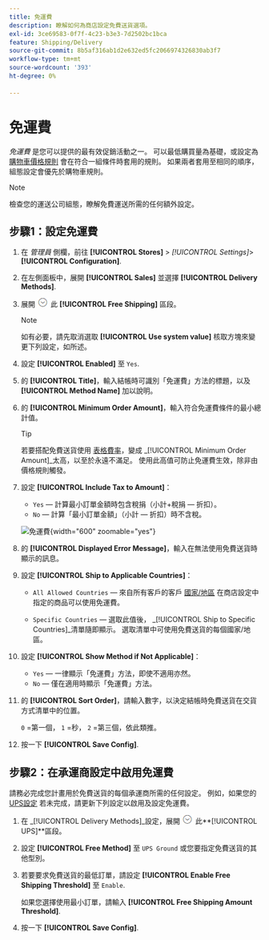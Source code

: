 ```yaml
---
title: 免運費
description: 瞭解如何為商店設定免費送貨選項。
exl-id: 3ce69583-0f7f-4c23-b3e3-7d2502bc1bca
feature: Shipping/Delivery
source-git-commit: 8b5af316ab1d2e632ed5fc2066974326830ab3f7
workflow-type: tm+mt
source-wordcount: '393'
ht-degree: 0%

---
```


# 免運費

_免運費_ 是您可以提供的最有效促銷活動之一。 可以最低購買量為基礎，或設定為 [購物車價格規則](../merchandising-promotions/price-rules-cart.md) 會在符合一組條件時套用的規則。 如果兩者套用至相同的順序，組態設定會優先於購物車規則。

>[!NOTE]
>
>檢查您的運送公司組態，瞭解免費運送所需的任何額外設定。

## 步驟1：設定免運費

1. 在 _管理員_ 側欄，前往 **[!UICONTROL Stores]** > _[!UICONTROL Settings]_>**[!UICONTROL Configuration]**.

1. 在左側面板中，展開 **[!UICONTROL Sales]** 並選擇 **[!UICONTROL Delivery Methods]**.

1. 展開 ![展開選擇器](../assets/icon-display-expand.png) 此 **[!UICONTROL Free Shipping]** 區段。

   >[!NOTE]
   >
   >如有必要，請先取消選取 **[!UICONTROL Use system value]** 核取方塊來變更下列設定，如所述。

1. 設定 **[!UICONTROL Enabled]** 至 `Yes`.

1. 的 **[!UICONTROL Title]**，輸入結帳時可識別「免運費」方法的標題，以及 **[!UICONTROL Method Name]** 加以說明。

1. 的 **[!UICONTROL Minimum Order Amount]**，輸入符合免運費條件的最小總計值。

   >[!TIP]
   >
   >若要搭配免費送貨使用 [表格費率](shipping-table-rate.md)，變成 _[!UICONTROL Minimum Order Amount]_太高，以至於永遠不滿足。 使用此高值可防止免運費生效，除非由價格規則觸發。

1. 設定 **[!UICONTROL Include Tax to Amount]**：

   - `Yes`  — 計算最小訂單金額時包含稅捐（小計+稅捐 — 折扣）。
   - `No`  — 計算「最小訂單金額」（小計 — 折扣）時不含稅。

   ![免運費](../configuration-reference/sales/assets/delivery-methods-free-shipping.png){width="600" zoomable="yes"}

1. 的 **[!UICONTROL Displayed Error Message]**，輸入在無法使用免費送貨時顯示的訊息。

1. 設定 **[!UICONTROL Ship to Applicable Countries]**：

   - `All Allowed Countries`  — 來自所有客戶的客戶 [國家/地區](../getting-started/store-details.md#country-options) 在商店設定中指定的商品可以使用免運費。

   - `Specific Countries`  — 選取此值後， _[!UICONTROL Ship to Specific Countries]_清單隨即顯示。 選取清單中可使用免費送貨的每個國家/地區。

1. 設定 **[!UICONTROL Show Method if Not Applicable]**：

   - `Yes`  — 一律顯示「免運費」方法，即使不適用亦然。
   - `No`  — 僅在適用時顯示「免運費」方法。

1. 的 **[!UICONTROL Sort Order]**，請輸入數字，以決定結帳時免費送貨在交貨方式清單中的位置。

   `0` =第一個， `1` =秒， `2` =第三個，依此類推。

1. 按一下 **[!UICONTROL Save Config]**.

## 步驟2：在承運商設定中啟用免運費

請務必完成您計畫用於免費送貨的每個承運商所需的任何設定。 例如，如果您的 [UPS設定](ups.md) 若未完成，請更新下列設定以啟用及設定免運費。

1. 在 _[!UICONTROL Delivery Methods]_設定，展開 ![展開選擇器](../assets/icon-display-expand.png) 此&#x200B;**[!UICONTROL UPS]**區段。

1. 設定 **[!UICONTROL Free Method]** 至 `UPS Ground` 或您要指定免費送貨的其他型別。

1. 若要要求免費送貨的最低訂單，請設定 **[!UICONTROL Enable Free Shipping Threshold]** 至 `Enable`.

   如果您選擇使用最小訂單，請輸入 **[!UICONTROL Free Shipping Amount Threshold]**.

1. 按一下 **[!UICONTROL Save Config]**.
